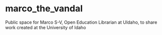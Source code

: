# marco_the_vandal
Public space for Marco S-V, Open Education Librarian at UIdaho, to share work created at the University of Idaho
